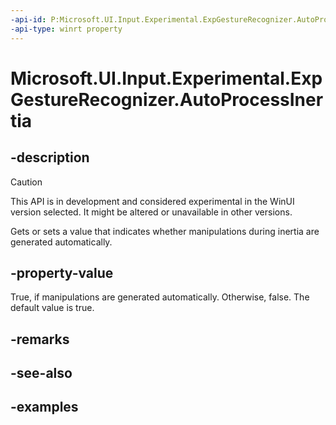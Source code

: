 ```yaml
---
-api-id: P:Microsoft.UI.Input.Experimental.ExpGestureRecognizer.AutoProcessInertia
-api-type: winrt property
---
```


# Microsoft.UI.Input.Experimental.ExpGestureRecognizer.AutoProcessInertia

<!--
public bool AutoProcessInertia { get; set; }
-->

## -description

> [!CAUTION]
> This API is in development and considered experimental in the WinUI version selected. It might be altered or unavailable in other versions.

Gets or sets a value that indicates whether manipulations during inertia are generated automatically.

## -property-value

True, if manipulations are generated automatically. Otherwise, false. The default value is true.

## -remarks

## -see-also

## -examples
